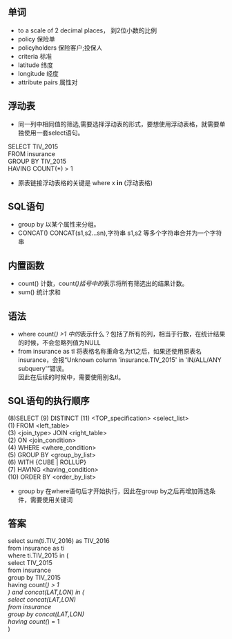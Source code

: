 ## 单词
+ to a scale of 2 decimal places， 到2位小数的比例
+ policy 保险单
+ policyholders 保险客户;投保人
+ criteria 标准
+ latitude 纬度
+ longitude 经度
+ attribute pairs 属性对


## 浮动表
+ 同一列中相同值的筛选,需要选择浮动表的形式，要想使用浮动表格，就需要单独使用一套select语句。

SELECT TIV_2015<br>
FROM  insurance<br>
GROUP BY TIV_2015<br>
HAVING COUNT(*) > 1<br>

+ 原表链接浮动表格的关键是 where x **in** (浮动表格)

## SQL语句
+ group by 以某个属性来分组。
+ CONCAT() CONCAT(s1,s2...sn),字符串 s1,s2 等多个字符串合并为一个字符串

## 内置函数
+ count() 计数，count(*)括号中的*表示将所有筛选出的结果计数。
+ sum() 统计求和

## 语法
+ where count(*) >1 中的*表示什么？包括了所有的列，相当于行数，在统计结果的时候，不会忽略列值为NULL 
+ from insurance as tl 将表格名称重命名为t1之后，如果还使用原表名insurance，会报“Unknown column 'insurance.TIV_2015' in 'IN/ALL/ANY subquery'”错误。<br>
因此在后续的时候中，需要使用别名tl。

## SQL语句的执行顺序
(8)SELECT  (9) DISTINCT (11) <TOP_specification> <select_list><br>
(1)  FROM <left_table><br>
(3) <join_type> JOIN <right_table><br>
(2) ON <join_condition><br>
(4) WHERE <where_condition><br>
(5) GROUP BY <group_by_list><br>
(6) WITH {CUBE | ROLLUP}<br>
(7) HAVING <having_condition><br>
(10) ORDER BY <order_by_list>

+ group by 在where语句后才开始执行，因此在group by之后再增加筛选条件，需要使用关键词

## 答案
select sum(ti.TIV_2016) as TIV_2016<br>
from insurance as ti<br>
where ti.TIV_2015 in (<br>
    select TIV_2015 <br>
    from insurance<br>
    group by TIV_2015<br>
    having count(*) > 1<br>
) and concat(LAT,LON) in (<br>
    select concat(LAT,LON)<br>
    from insurance<br>
    group by concat(LAT,LON)<br>
    having count(*) = 1<br>
)
